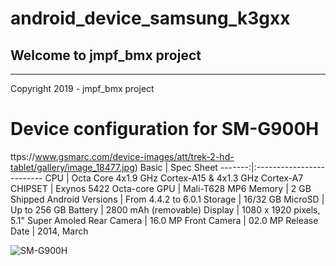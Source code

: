 # android_device_samsung_k3gxx
## Welcome to jmpf_bmx project
**************************************************************************************
Copyright 2019 - jmpf_bmx project

Device configuration for SM-G900H
======================================
ttps://www.gsmarc.com/device-images/att/trek-2-hd-tablet/gallery/image_18477.jpg)
Basic   | Spec Sheet
-------:|:-------------------------
CPU     | Octa Core 4x1.9 GHz Cortex-A15 & 4x1.3 GHz Cortex-A7
CHIPSET | Exynos 5422 Octa-core
GPU     | Mali-T628 MP6
Memory  | 2 GB
Shipped Android Versions | From 4.4.2 to 6.0.1
Storage | 16/32 GB
MicroSD | Up to 256 GB
Battery | 2800 mAh (removable)
Display | 1080 x 1920 pixels, 5.1" Super Amoled
Rear Camera  | 16.0 MP
Front Camera | 02.0 MP
Release Date | 2014, March

![SM-G900H](https://cdn2.gsmarena.com/vv/pics/samsung/samsung-galaxy-s5-g900f-1.jpg)

